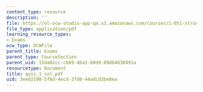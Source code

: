 ```yaml
---
content_type: resource
description: ''
file: https://ol-ocw-studio-app-qa.s3.amazonaws.com/courses/1-051-structural-engineering-design-fall-2003/3eed21985f6d4ecd37d044adcd3be8ea_quiz_1_sol.pdf
file_type: application/pdf
learning_resource_types:
- Exams
ocw_type: OCWFile
parent_title: Exams
parent_type: CourseSection
parent_uid: 15da82cc-cb69-4ba3-b0dd-09db4630491a
resourcetype: Document
title: quiz_1_sol.pdf
uid: 3eed2198-5f6d-4ecd-37d0-44adcd3be8ea
---
```

